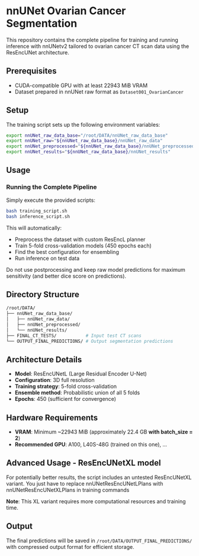 # nnUNet Ovarian Cancer Segmentation

This repository contains the complete pipeline for training and running inference with nnUNetv2 tailored to ovarian cancer CT scan data using the ResEncUNet architecture.

## Prerequisites

- CUDA-compatible GPU with at least 22943 MiB VRAM
- Dataset prepared in nnUNet raw format as `Dataset001_OvarianCancer`

## Setup

The training script sets up the following environment variables:

```sh
export nnUNet_raw_data_base="/root/DATA/nnUNet_raw_data_base"
export nnUNet_raw="${nnUNet_raw_data_base}/nnUNet_raw_data"
export nnUNet_preprocessed="${nnUNet_raw_data_base}/nnUNet_preprocessed"
export nnUNet_results="${nnUNet_raw_data_base}/nnUNet_results"
```

## Usage

### Running the Complete Pipeline

Simply execute the provided scripts:

```sh
bash training_script.sh
bash inference_script.sh
```

This will automatically:
- Preprocess the dataset with custom ResEncL planner
- Train 5-fold cross-validation models (450 epochs each)
- Find the best configuration for ensembling
- Run inference on test data

Do not use postprocessing and keep raw model predictions for maximum sensitivity (and better dice score on predictions).

## Directory Structure

```sh
/root/DATA/
├── nnUNet_raw_data_base/
│   ├── nnUNet_raw_data/
│   ├── nnUNet_preprocessed/
│   └── nnUNet_results/
├── FINAL_CT_TESTS/           # Input test CT scans
└── OUTPUT_FINAL_PREDICTIONS/ # Output segmentation predictions
```

## Architecture Details

- **Model**: ResEncUNetL (Large Residual Encoder U-Net)
- **Configuration**: 3D full resolution
- **Training strategy**: 5-fold cross-validation
- **Ensemble method**: Probabilistic union of all 5 folds
- **Epochs**: 450 (sufficient for convergence)

## Hardware Requirements

- **VRAM**: Minimum ~22943 MiB (approximately 22.4 GB **with batch_size = 2**)
- **Recommended GPU**: A100, L40S-48G (trained on this one), ...

## Advanced Usage - ResEncUNetXL model

For potentially better results, the script includes an untested ResEncUNetXL variant. You just have to replace nnUNetResEncUNetLPlans with nnUNetResEncUNetXLPlans in training commands

**Note**: This XL variant requires more computational resources and training time.

## Output

The final predictions will be saved in `/root/DATA/OUTPUT_FINAL_PREDICTIONS/` with compressed output format for efficient storage.